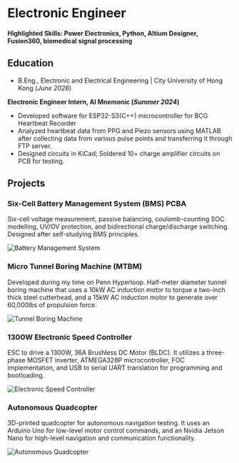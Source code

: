 # Electronic Engineer

#### Highlighted Skills: Power Electronics, Python, Altium Designer, Fusion360, biomedical signal processing

## Education
- B.Eng., Electronic and Electrical Engineering | City University of Hong Kong (_June 2026_)           		


**Electronic Engineer Intern, AI Mnemonic (_Summer 2024_)**
- Developed software for ESP32-S3(C++) microcontroller for BCG Heartbeat Recorder 
- Analyzed heartbeat data from PPG and Piezo sensors using MATLAB after collecting data from various pulse points and transferring it through FTP server.   
- Designed circuits in KiCad; Soldered 10+ charge amplifier circuits on PCB for testing.



## Projects

### Six-Cell Battery Management System (BMS) PCBA

Six-cell voltage measurement, passive balancing, coulomb-counting SOC modelling, UV/OV protection, and bidirectional charge/discharge switching. Designed after self-studying BMS principles.

![Battery Management System](/assets/bms.png)

### Micro Tunnel Boring Machine (MTBM)

Developed during my time on Penn Hyperloop. Half-meter diameter tunnel boring machine that uses a 10kW AC induction motor to torque a two-inch thick steel cutterhead, and a 15kW AC induction motor to generate over 60,000lbs of propulsion force.

![Tunnel Boring Machine](/assets/tbm.png)

### 1300W Electronic Speed Controller

ESC to drive a 1300W, 36A Brushless DC Motor (BLDC). It utilizes a three-phase MOSFET inverter, ATMEGA328P microcontroller, FOC implementation, and USB to serial UART translation for programming and bootloading.

![Electronic Speed Controller](/assets/esc.png)

### Autonomous Quadcopter

3D-printed quadcopter for autonomous navigation testing. It uses an Arduino Uno for low-level motor control commands, and an Nvidia Jetson Nano for high-level navigation and communication functionality.

![Autonomous Quadcopter](/assets/drone.png)
